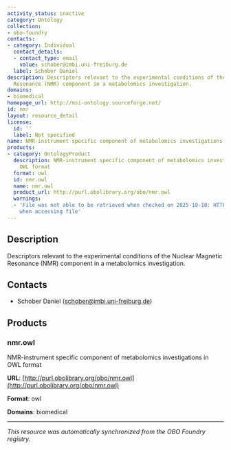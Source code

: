 ```yaml
---
activity_status: inactive
category: Ontology
collection:
- obo-foundry
contacts:
- category: Individual
  contact_details:
  - contact_type: email
    value: schober@imbi.uni-freiburg.de
  label: Schober Daniel
description: Descriptors relevant to the experimental conditions of the Nuclear Magnetic
  Resonance (NMR) component in a metabolomics investigation.
domains:
- biomedical
homepage_url: http://msi-ontology.sourceforge.net/
id: nmr
layout: resource_detail
license:
  id: ''
  label: Not specified
name: NMR-instrument specific component of metabolomics investigations
products:
- category: OntologyProduct
  description: NMR-instrument specific component of metabolomics investigations in
    OWL format
  format: owl
  id: nmr.owl
  name: nmr.owl
  product_url: http://purl.obolibrary.org/obo/nmr.owl
  warnings:
  - 'File was not able to be retrieved when checked on 2025-10-10: HTTP 404 error
    when accessing file'
---
```

## Description

Descriptors relevant to the experimental conditions of the Nuclear Magnetic Resonance (NMR) component in a metabolomics investigation.

## Contacts

- Schober Daniel (schober@imbi.uni-freiburg.de)

## Products

### nmr.owl

NMR-instrument specific component of metabolomics investigations in OWL format

**URL**: [http://purl.obolibrary.org/obo/nmr.owl](http://purl.obolibrary.org/obo/nmr.owl)

**Format**: owl

**Domains**: biomedical

---

*This resource was automatically synchronized from the OBO Foundry registry.*
